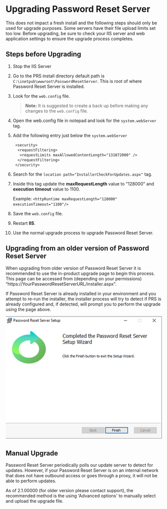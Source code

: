 [title]: # (Upgrade)
[tags]: # (upgrade)
[priority]: # (109)
# Upgrading Password Reset Server 

This does not impact a fresh install and the following steps should only be used for upgrade purposes. Some servers have their file upload limits set too low. Before upgrading, be sure to check your IIS server and web application settings to ensure the upgrade process completes.

## Steps before Upgrading

1. Stop the IIS Server
1. Go to the PRS install directory default path is `C:\inetpub\wwwroot\PasswordResetServer`. This is root of where Password Reset Server is installed.
1. Look for the `web.config` file.

   >**Note:** It is suggested to create a back up before making any changes to the `web.config` file.

1. Open the web.config file in notepad and look for the `system.webServer` tag.
1. Add the following entry just below the `system.webServer`

   ```
    <security>
     <requestFiltering>
      <requestLimits maxAllowedContentLength="131072000" />
     </requestFiltering>
    </security>
   ```

1. Search for the `location path="InstallerCheckForUpdates.aspx"` tag.
1. Inside this tag update the __maxRequestLength__ value to "128000"
  and __execution timeout__ value to 1100.

   Example:
`<httpRuntime maxRequestLength="128000" executionTimeout="1100"/>`

1. Save the `web.config` file.
1. Restart __IIS__.
1. Use the normal upgrade process to upgrade Password Reset Server.

## Upgrading from an older version of Password Reset Server

When upgrading from older version of Password Reset Server it is recommended to use the in-product upgrade page to begin this process. This page can be accessed from (depending on your permissions) “https://YourPasswordResetServerURL/installer.aspx".

If Password Reset Server is already installed in your environment and you attempt to re-run the installer, the installer process will try to detect if PRS is already configured and, if detected, will prompt you to perform the upgrade using the page above.

   ![tag](images/prsinstaller_09.png)

## Manual Upgrade

Password Reset Server periodically polls our update server to detect for updates. However, if your Password Reset Server is on an internal network that does not have outbound access or goes through a proxy, it will not be able to perform updates.

As of 2.1.00000 (for older version please contact support), the recommended method is the using 'Advanced options' to manually select and upload the upgrade file.
